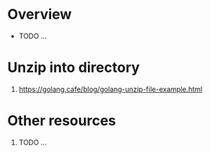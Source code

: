 # Overview
- TODO ...


# Unzip into directory
1. https://golang.cafe/blog/golang-unzip-file-example.html



# Other resources
1. TODO ...

